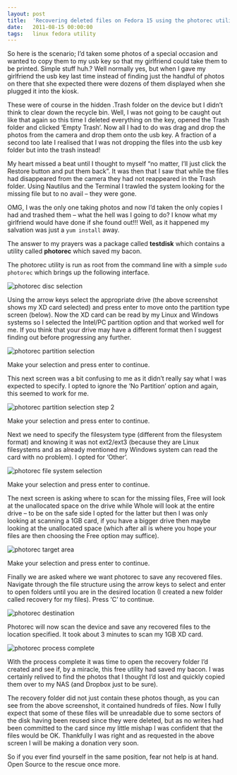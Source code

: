 ```yaml
---
layout: post
title:  'Recovering deleted files on Fedora 15 using the photorec utility'
date:   2011-08-15 00:00:00
tags:   linux fedora utility
---
```

So here is the scenario; I’d taken some photos of a special occasion and wanted to copy them to my usb key so that my girlfriend could take them to be printed. Simple stuff huh.? Well normally yes, but when I gave my girlfriend the usb key last time instead of finding just the handful of photos on there that she expected there were dozens of them displayed when she plugged it into the kiosk.

These were of course in the hidden .Trash folder on the device but I didn’t think to clear down the recycle bin. Well, I was not going to be caught out like that again so this time I deleted everything on the key, opened the Trash folder and clicked ‘Empty Trash’. Now all I had to do was drag and drop the photos from the camera and drop them onto the usb key. A fraction of a second too late I realised that I was not dropping the files into the usb key folder but into the trash instead!
<!--more-->
My heart missed a beat until I thought to myself “no matter, I’ll just click the Restore button and put them back”. It was then that I saw that while the files had disappeared from the camera they had not reappeared in the Trash folder. Using Nautilus and the Terminal I trawled the system looking for the missing file but to no avail – they were gone.

OMG, I was the only one taking photos and now I’d taken the only copies I had and trashed them – what the hell was I going to do? I know what my girlfriend would have done if she found out!!! Well, as it happened my salvation was just a `yum install` away.

The answer to my prayers was a package called **testdisk** which contains a utility called **photorec** which saved my bacon.

The photorec utility is run as root from the command line with a simple `sudo photorec` which brings up the following interface.

![photorec disc selection](/assets/images/photo_rec_1.png)

Using the arrow keys select the appropriate drive (the above screenshot shows my XD card selected) and press enter to move onto the partition type screen (below). Now the XD card can be read by my Linux and Windows systems so I selected the Intel/PC partition option and that worked well for me. If you think that your drive may have a different format then I suggest finding out before progressing any further.

![photorec partition selection](/assets/images/photo_rec_2.png)

Make your selection and press enter to continue.

This next screen was a bit confusing to me as it didn’t really say what I was expected to specify. I opted to ignore the ‘No Partition’ option and again, this seemed to work for me.

![photorec partition selection step 2](/assets/images/photo_rec_3.png)

Make your selection and press enter to continue.

Next we need to specify the filesystem type (different from the filesystem format) and knowing it was not ext2/ext3 (because they are Linux filesystems and as already mentioned my Windows system can read the card with no problem). I opted for ‘Other’.

![photorec file system selection](/assets/images/photo_rec_4.png)

Make your selection and press enter to continue.

The next screen is asking where to scan for the missing files, Free will look at the unallocated space on the drive while Whole will look at the entire drive – to be on the safe side I opted for the latter but then I was only looking at scanning a 1GB card, if you have a bigger drive then maybe looking at the unallocated space (which after all is where you hope your files are then choosing the Free option may suffice).

![photorec target area](/assets/images/photo_rec_5.png)

Make your selection and press enter to continue.

Finally we are asked where we want photorec to save any recovered files. Navigate through the file structure using the arrow keys to select and enter to open folders until you are in the desired location (I created a new folder called recovery for my files). Press ‘C’ to continue.

![photorec destination](/assets/images/photo_rec_6.png)

Photorec will now scan the device and save any recovered files to the location specified. It took about 3 minutes to scan my 1GB XD card.

![photorec process complete](/assets/images/photo_rec_complete.png)

With the process complete it was time to open the recovery folder I’d created and see if, by a miracle, this free utility had saved my bacon. I was certainly relived to find the photos that I thought I’d lost and quickly copied them over to my NAS  (and Dropbox just to be sure).

The recovery folder did not just contain these photos though, as you can see from the above screenshot, it contained hundreds of files. Now I fully expect that some of these files will be unreadable due to some sectors of the disk having been reused since they were deleted, but as no writes had been committed to the card since my little mishap I was confident that the files would be OK. Thankfully I was right and as requested in the above screen I will be making a donation very soon.

So if you ever find yourself in the same position, fear not help is at hand. Open Source to the rescue once more.